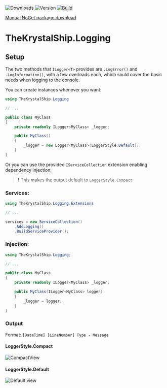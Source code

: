 ![Downloads](https://img.shields.io/nuget/dt/Inquisition.Logging.svg)
![Version](https://img.shields.io/nuget/v/Inquisition.Logging.svg)
[![Build](https://img.shields.io/appveyor/ci/gruntjs/grunt.svg)](https://ci.appveyor.com/project/Flysenberg/inquisition-logging)

[Manual NuGet package download](https://www.nuget.org/packages/Inquisition.Logging)

# TheKrystalShip.Logging

## Setup

The two methods that `ILogger<T>` provides are `.LogError()` and `.LogInformation()`, with a few overloads each, which sould cover the basic needs when logging to the console.

You can create instances whenever you want:

```csharp
using TheKrystalShip.Logging

// ...

public class MyClass
{
    private readonly ILogger<MyClass> _logger;

    public MyClass()
    {
        _logger = new Logger<MyClass>(LoggerStyle.Default);
    }
}
```

Or you can use the provided `IServiceCollection` extension enabling dependency injection:

> **!** This makes the output default to `LoggerStyle.Compact`

### Services:

```csharp
using TheKrystalShip.Logging.Extensions

// ...

services = new ServiceCollection()
    .AddLogging()
    .BuildServiceProvider();
```

### Injection:

```csharp
using TheKrystalShip.Logging;

// ...

public class MyClass
{
    private readonly ILogger<MyClass> _logger;

    public MyClass(ILogger<MyClass> logger)
    {
        _logger = logger;
    }
}
```

### Output

Format: `[DateTime] [LineNumber] Type - Message`

#### LoggerStyle.Compact

![CompactView](https://raw.githubusercontent.com/The-Krystal-Ship/Inquisition.Logging/master/Inquisition.Logging/Assets/compact.PNG)

#### LoggerStyle.Default

![Default view](https://raw.githubusercontent.com/The-Krystal-Ship/Inquisition.Logging/master/Inquisition.Logging/Assets/default.PNG)
